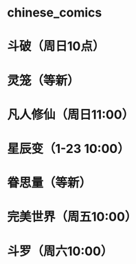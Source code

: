 # chinese_comics
# 斗破（周日10点）
# 灵笼（等新）
# 凡人修仙（周日11:00）
# 星辰变（1-23 10:00）
# 眷思量（等新）
# 完美世界（周五10:00）
# 斗罗（周六10:00）
